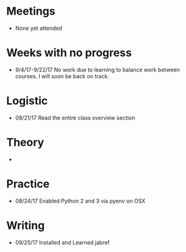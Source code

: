 
# Meetings

* None yet attended

# Weeks with no progress

* 9/4/17-9/22/17 No work due to learning to balance work between courses. I will soon be back on track. 

# Logistic

* 08/21/17 Read the entire class overview section 

# Theory

* 

# Practice

* 08/24/17 Enabled Python 2 and 3 via pyenv on OSX

# Writing

* 09/25/17 Installed and Learned jabref
